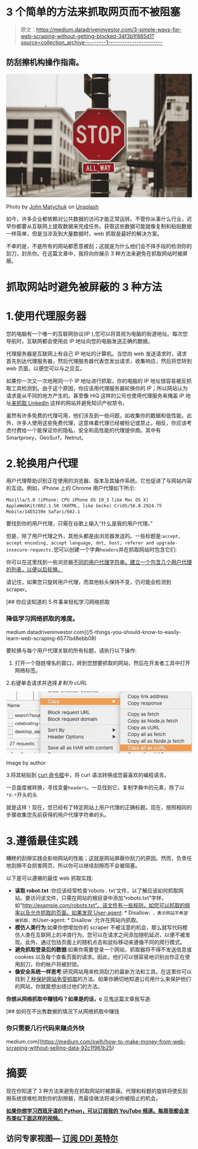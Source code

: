 # 3 个简单的方法来抓取网页而不被阻塞

> 原文：<https://medium.datadriveninvestor.com/3-simple-ways-for-web-scraping-without-getting-blocked-34f3b1f885d1?source=collection_archive---------1----------------------->

## 防刮擦机构操作指南。

![](img/bd4b32778db253591cc17569ea9bf1b6.png)

Photo by [John Matychuk](https://unsplash.com/@john_matychuk?utm_source=medium&utm_medium=referral) on [Unsplash](https://unsplash.com?utm_source=medium&utm_medium=referral)

如今，许多企业都依赖对公共数据的访问才能正常运转。不管你从事什么行业，迟早你都要从互联网上提取数据来完成任务。获取这些数据可能就像复制和粘贴数据一样简单，但是当涉及到大量数据时，web 抓取是最好的解决方案。

不幸的是，不是所有的网站都愿意被刮；这就是为什么他们会不择手段的检测你的刮刀，封杀你。在这篇文章中，我将向你展示 3 种方法来避免在抓取网站时被屏蔽。

# **抓取网站时避免被屏蔽的 3 种方法**

# 1.使用代理服务器

您的电脑有一个唯一的互联网协议(IP ),您可以将其视为电脑的街道地址。每次您导航时，互联网都会使用此 IP 地址向您的电脑发送正确的数据。

代理服务器是互联网上有自己 IP 地址的计算机。当您向 web 发送请求时，请求首先到达代理服务器，然后代理服务器代表您发出请求，收集响应，然后将您转到 web 页面，以便您可以与之交互。

如果你一次又一次地用同一个 IP 地址进行抓取，你的电脑的 IP 地址很容易被反抓取工具检测到。由于这个原因，你应该用代理服务器轮换你的 IP；所以网站认为请求是从不同的地方产生的。甚至像 HiQ 这样的公司也使用代理服务来掩盖 IP 地址[来抓取 LinkedIn](https://www.cpomagazine.com/data-privacy/what-the-hiq-vs-linkedin-case-means-for-automated-web-scraping/) 这样的网站并避免知识产权禁令。

虽然有许多免费的代理可用，他们涉及到一些问题，如收集你的数据和低性能。此外，许多人使用这些免费代理，这意味着代理已经被标记或禁止。相反，你应该考虑付费给一个能保证你的隐私、安全和高性能的代理提供商。其中有 Smartproxy，GeoSurf，Netnut。

# 2.轮换用户代理

用户代理帮助识别正在使用的浏览器、版本及其操作系统。它也促进了与网站内容的互动。例如，iPhone 上的 Chrome 用户代理如下所示:

```
Mozilla/5.0 (iPhone; CPU iPhone OS 10_3 like Mac OS X) 
AppleWebKit/602.1.50 (KHTML, like Gecko) CriOS/56.0.2924.75
Mobile/14E5239e Safari/602.1
```

要找到你的用户代理，只需在谷歌上输入“什么是我的用户代理。”

但是，除了用户代理之外，其他头都是由浏览器发送的。一些标题是:`accept, accept encoding, accept language, dnt, host, referer and upgrade-insecure-requests.`您可以创建一个字典`headers`并在抓取网站时包含它们:

你可以在这里找到一些浏览器[不同的用户代理字符串。建立一个包含几个用户代理的列表，以便以后轮换。](https://developers.whatismybrowser.com/useragents/explore/)

请记住，如果您只旋转用户代理，而其他标头保持不变，仍可能会检测到 scraper。

[](/5-things-you-should-know-to-easily-learn-web-scraping-6577bd8ebb08) [## 你应该知道的 5 件事来轻松学习网络抓取

### 降低学习网络抓取的难度。

medium.datadriveninvestor.com](/5-things-you-should-know-to-easily-learn-web-scraping-6577bd8ebb08) 

要轮换与每个用户代理关联的所有标题，请执行以下操作:

1.  打开一个隐姓埋名的窗口，转到您想要抓取的网站，然后在开发者工具中打开网络标签。

2.右键单击请求并选择*复制为 cURL*

![](img/d4de711e0940b0f94af4f4402c8cc280.png)

Image by author

3.将其粘贴到 [curl 命令框](https://curl.trillworks.com/)中，将 curl 语法转换成您最喜欢的编程语言。

一旦旋度被转换，寻找变量`headers`。一旦找到它，复制字典中的元素，除了以`*X-*`开头的头

就是这样！现在，您已经有了特定网站上用户代理的正确标题。现在，按照相同的步骤收集您先前获得的用户代理字符串的头。

# 3.遵循最佳实践

糟糕的刮擦实践会影响网站的性能；这就是网站屏蔽你刮刀的原因。然而，负责任地刮擦不会损害网页，所以你可以继续刮擦而不会被阻塞。

以下是可以遵循的最佳 web 抓取实践:

*   **读取 robot.txt** :你应该经常检查‘robots . txt’文件，以了解应该如何抓取网站。要访问该文件，只需在网站的根目录中添加“robots.txt”字样，如“http://example.com/robots.txt”。该文件有一些规则，如您可以抓取的频率以及允许抓取的页面。如果发现`User-agent: * Disallow:` ，表示网站不希望被抓取，而`User-agent: * Disallow`:允许在网站内抓取。
*   **模仿人类行为**:如果你想增加你的 scraper 不被注意的机会，那么就写代码模仿人类在互联网上的冲浪行为。您可以在请求之间添加随机延迟，以便不被发现。此外，通过包括页面上的随机点击和鼠标移动来遵循不同的爬行模式。
*   **避免抓取登录后的数据**:如果你需要登录一个网站，抓取器将不得不发送信息或 cookies 以及每个查看页面的请求。因此，他们可以很容易地识别出你正在使用刮刀，你的帐户将被封锁。
*   **像安全系统一样思考**:研究网站用来检测刮刀的最新方法和工具。在这里你可以找到 [7 种保护网站免受抓取](https://webscraping.pro/7-ways-to-protect-website-from-scraping-and-how-to-bypass-this-protection/)的方法。如果你确切地知道公司用什么来保护他们的网站，你就能想出绕过他们的方法。

**你想从网络抓取中赚钱吗？**如果是的话**，c** 见鬼这篇文章我写道:

[](https://medium.com/swlh/how-to-make-money-from-web-scraping-without-selling-data-92c1f961b25) [## 如何在不出售数据的情况下从网络抓取中赚钱

### 你只需要几行代码来赚点外快

medium.com](https://medium.com/swlh/how-to-make-money-from-web-scraping-without-selling-data-92c1f961b25) 

# 摘要

现在你知道了 3 种方法来避免在抓取网站时被屏蔽。代理和标题的旋转将使反刮擦系统很难检测到你的刮擦器，而最佳做法将减少你被阻止的机会。

[**如果你想学习西班牙语的 Python，可以订阅我的 YouTube 频道。每周我都会发布类似下面这样的视频。**](https://www.youtube.com/channel/UCGKngc82bux4NIDar572E5Q/featured?sub_confirmation=1)

## 访问专家视图— [订阅 DDI 英特尔](https://datadriveninvestor.com/ddi-intel)